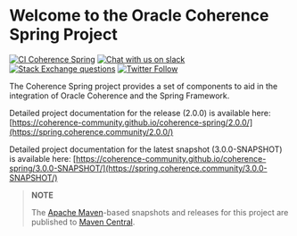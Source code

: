 Welcome to the Oracle Coherence Spring Project
==============================================

[![CI Coherence Spring](https://github.com/coherence-community/coherence-spring/workflows/CI%20Coherence%20Spring/badge.svg)](https://github.com/coherence-community/coherence-spring/actions)
[![Chat with us on slack](https://img.shields.io/badge/Coherence-Join%20Slack-red)](https://join.slack.com/t/oraclecoherence/shared_invite/zt-9ufv220y-Leudk0o5ntgNV0xraa8DNw)
[![Stack Exchange questions](https://img.shields.io/stackexchange/stackoverflow/t/oracle-coherence?label=%20StackOverflow%20%7C%20oracle-coherence)](https://stackoverflow.com/questions/tagged/oracle-coherence)
[![Twitter Follow](https://img.shields.io/twitter/follow/OracleCoherence?style=social)](https://twitter.com/OracleCoherence)

The Coherence Spring project provides a set of components to aid in the integration
of Oracle Coherence and the Spring Framework.

Detailed project documentation for the release (2.0.0) is available
here: [https://coherence-community.github.io/coherence-spring/2.0.0/](https://spring.coherence.community/2.0.0/)

Detailed project documentation for the latest snapshot (3.0.0-SNAPSHOT) is available
here: [https://coherence-community.github.io/coherence-spring/3.0.0-SNAPSHOT/](https://spring.coherence.community/3.0.0-SNAPSHOT/)

> **NOTE**
>
> The [Apache Maven](http://maven.apache.org)-based snapshots and releases for this project are published to [Maven Central](http://repo1.maven.org/maven2/com/oracle/coherence/spring/).
>
